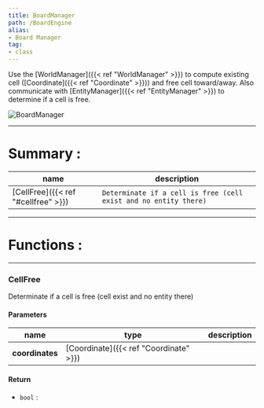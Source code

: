 ```yaml
---
title: BoardManager
path: /BoardEngine
alias: 
- Board Manager
tag: 
- class
---
```

Use the [WorldManager]({{< ref "WorldManager" >}}) to compute existing cell ([Coordinate]({{< ref "Coordinate" >}})) and free cell toward/away.
Also communicate with [EntityManager]({{< ref "EntityManager" >}}) to determine if a cell is free.

![BoardManager](BoardManager.svg "BoardManager")

---
# Summary :
name|description
----|----
[CellFree]({{< ref "#cellfree" >}}) | `Determinate if a cell is free (cell exist and no entity there)`

---
# Functions :

---
### CellFree
Determinate if a cell is free (cell exist and no entity there)

#### Parameters
name|type|description
-----|-----|-----
**coordinates**|[Coordinate]({{< ref "Coordinate" >}})|

#### Return
- `bool` : 
